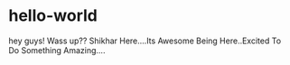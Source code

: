 # hello-world
 hey guys! Wass up??
 Shikhar Here....Its Awesome Being Here..Excited To Do Something Amazing....
